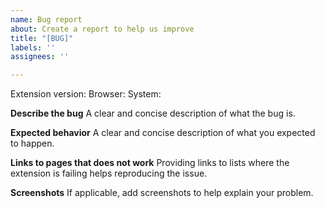 ```yaml
---
name: Bug report
about: Create a report to help us improve
title: "[BUG]"
labels: ''
assignees: ''

---
```


Extension version: 
Browser: 
System: 

**Describe the bug**
A clear and concise description of what the bug is.

**Expected behavior**
A clear and concise description of what you expected to happen.

**Links to pages that does not work**
Providing links to lists where the extension is failing helps reproducing the issue. 

**Screenshots**
If applicable, add screenshots to help explain your problem.
